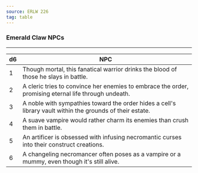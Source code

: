 ```yaml
---
source: ERLW 226
tag: table
---
```


### Emerald Claw NPCs
---
|d6|NPC|
|----|------------|
|1|Though mortal, this fanatical warrior drinks the blood of those he slays in battle.|
|2|A cleric tries to convince her enemies to embrace the order, promising eternal life through undeath.|
|3|A noble with sympathies toward the order hides a cell's library vault within the grounds of their estate.|
|4|A suave vampire would rather charm its enemies than crush them in battle.|
|5|An artificer is obsessed with infusing necromantic curses into their construct creations.|
|6|A changeling necromancer often poses as a vampire or a mummy, even though it's still alive.|
